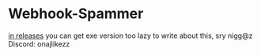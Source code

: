 # Webhook-Spammer
[in releases](https://github.com/onajlikezz/Webhook-Spammer/releases) you can get exe version
too lazy to write about this, sry nigg@z
Discord: onajlikezz
